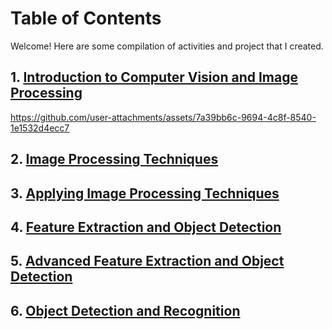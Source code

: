 # Table of Contents

Welcome! Here are some compilation of activities and project that I created.

## 1. [Introduction to Computer Vision and Image Processing](4B-VERDAD-MP1)
https://github.com/user-attachments/assets/7a39bb6c-9694-4c8f-8540-1e1532d4ecc7

## 2. [Image Processing Techniques](https://github.com/janeeeeverdad/CSST106-4B/tree/a58ee637bab0e96afdcac803a99264ad770c4592/4B-VERDAD-EXER1)
## 3. [Applying Image Processing Techniques](https://github.com/janeeeeverdad/CSST106-4B/tree/main/4B-VERDAD-MP2)
## 4. [Feature Extraction and Object Detection]()
## 5. [Advanced Feature Extraction and Object Detection](https://github.com/janeeeeverdad/CSST106-4B/tree/main/4B-VERDAD-EXER3)
## 6. [Object Detection and Recognition](https://github.com/janeeeeverdad/CSST106-4B/tree/main/4B-VERDAD-EXER4)



